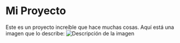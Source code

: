 # Mi Proyecto

Este es un proyecto increíble que hace muchas cosas. Aquí está una imagen que lo describe:
![Descripción de la imagen](imagenes/principal.png)
